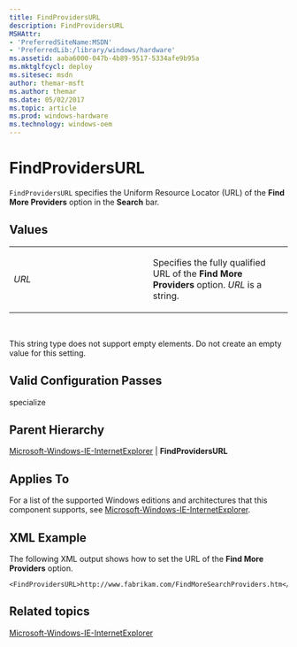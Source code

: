 ```yaml
---
title: FindProvidersURL
description: FindProvidersURL
MSHAttr:
- 'PreferredSiteName:MSDN'
- 'PreferredLib:/library/windows/hardware'
ms.assetid: aaba6000-047b-4b89-9517-5334afe9b95a
ms.mktglfcycl: deploy
ms.sitesec: msdn
author: themar-msft
ms.author: themar
ms.date: 05/02/2017
ms.topic: article
ms.prod: windows-hardware
ms.technology: windows-oem
---
```


# FindProvidersURL


`FindProvidersURL` specifies the Uniform Resource Locator (URL) of the **Find More Providers** option in the **Search** bar.

## Values


<table>
<colgroup>
<col width="50%" />
<col width="50%" />
</colgroup>
<tbody>
<tr class="odd">
<td><p><em>URL</em></p></td>
<td><p>Specifies the fully qualified URL of the <strong>Find More Providers</strong> option. <em>URL</em> is a string.</p></td>
</tr>
</tbody>
</table>

 

This string type does not support empty elements. Do not create an empty value for this setting.

## Valid Configuration Passes


specialize

## Parent Hierarchy


[Microsoft-Windows-IE-InternetExplorer](microsoft-windows-ie-internetexplorer.md) | **FindProvidersURL**

## Applies To


For a list of the supported Windows editions and architectures that this component supports, see [Microsoft-Windows-IE-InternetExplorer](microsoft-windows-ie-internetexplorer.md).

## XML Example


The following XML output shows how to set the URL of the **Find More Providers** option.

```
<FindProvidersURL>http://www.fabrikam.com/FindMoreSearchProviders.htm</FindProvidersURL>
```

## Related topics


[Microsoft-Windows-IE-InternetExplorer](microsoft-windows-ie-internetexplorer.md)

 

 







